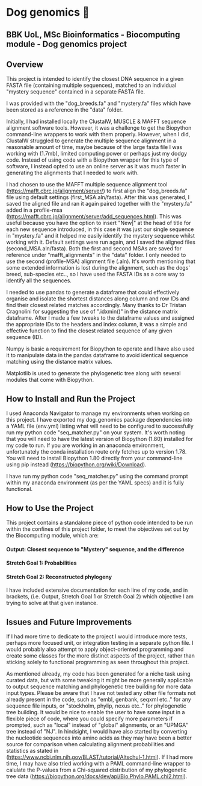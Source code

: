 # Dog genomics :dog:

## BBK UoL, MSc Bioinformatics - Biocomputing module - Dog genomics project

## Overview

This project is intended to identify the closest DNA sequence in a given FASTA file (containing multiple sequences), matched to an individual "mystery sequence" contained in a separate FASTA file.

I was provided with the "dog_breeds.fa" and "mystery.fa" files which have been stored as a reference in the "data" folder. 

Initially, I had installed locally the ClustalW, MUSCLE & MAFFT sequence alignment software tools. However, it was a challenge to get the Biopython command-line wrappers to work with them properly. However, when I did, ClustalW struggled to generate the multiple sequence alignment in a reasonable amount of time, maybe because of the large fasta file I was working with (1.7mb), limited computing power or perhaps just my dodgy code. Instead of using code with a Biopython wrapper for this type of software, I instead opted to use an online server as it was much faster in generating the alignments that I needed to work with.

I had chosen to use the MAFFT multiple sequence alignment tool (https://mafft.cbrc.jp/alignment/server/) to first align the "dog_breeds.fa" file using default settings (first_MSA.aln/fasta). After this was generated, I saved the aligned file and ran it again paired together with the "mystery.fa" added in a profile-msa (https://mafft.cbrc.jp/alignment/server/add_sequences.html). This was useful because you have the option to insert "New|" at the head of title for each new sequence introduced, in this case it was just our single sequence in "mystery.fa" and it helped me easily identify the mystery sequence whilst working with it. Default settings were run again, and I saved the aligned files (second_MSA.aln/fasta). Both the first and second MSAs are saved for reference under "mafft_alignments" in the "data" folder. I only needed to use the second (profile-MSA) alignment file (.aln). It's worth mentioning that some extended information is lost during the alignment, such as the dogs' breed, sub-species etc.., so I have used the FASTA IDs as a core way to identify all the sequences.

I needed to use pandas to generate a dataframe that could effectively organise and isolate the shortest distances along column and row IDs and find their closest related matches accordingly. Many thanks to Dr Tristan Cragnolini for suggesting the use of ".idxmin()" in the distance matrix dataframe. After I made a few tweaks to the dataframe values and assigned the appropriate IDs to the headers and index column, it was a simple and effective function to find the closest related sequence of any given sequence (ID).  

Numpy is basic a requirement for Biopython to operate and I have also used it to manipulate data in the pandas dataframe to avoid identical sequence matching using the distance matrix values.

Matplotlib is used to generate the phylogenetic tree along with several modules that come with Biopython. 

## How to Install and Run the Project

I used Anaconda Navigator to manage my environments when working on this project. I have exported my dog_genomics package dependencies into a YAML file (env.yml) listing what will need to be configured to successfully run my python code "seq_matcher.py" on your system. It's worth noting that you will need to have the latest version of Biopython (1.80) installed for my code to run. If you are working in an anaconda environment, unfortunately the conda installation route only fetches up to version 1.78. You will need to install Biopython 1.80 directly from your command-line using pip instead (https://biopython.org/wiki/Download). 

I have run my python code "seq_matcher.py" using the command prompt within my anaconda environment (as per the YAML specs) and it is fully functional.   

## How to Use the Project

This project contains a standalone piece of python code intended to be run within the confines of this project folder, to meet the objectives set out by the Biocomputing module, which are:

#### Output: Closest sequence to "Mystery" sequence, and the difference

#### Stretch Goal 1: Probabilities

#### Stretch Goal 2: Reconstructed phylogeny

I have included extensive documentation for each line of my code, and in brackets, (i.e. Output, Stretch Goal 1 or Stretch Goal 2) which objective I am trying to solve at that given instance. 

## Issues and Future Improvements

If I had more time to dedicate to the project I would introduce more tests, perhaps more focused unit, or integration testing in a separate python file. I would probably also attempt to apply object-oriented programming and create some classes for the more distinct aspects of the project, rather than sticking solely to functional programming as seen throughout this project. 

As mentioned already, my code has been generated for a niche task using curated data, but with some tweaking it might be more generally applicable to output sequence matching and phylogenetic tree building for more data input types. Please be aware that I have not tested any other file formats not already present in the code, such as "embl, genbank, seqxml etc.." for any sequence file inputs, or "stockholm, phylip, nexus etc.." for phylogenetic tree building. It would be nice to enable the user to have some input in a flexible piece of code, where you could specify more parameters if prompted, such as "local" instead of "global" alignments, or an "UPMGA" tree instead of "NJ". In hindsight, I would have also started by converting the nucleotide sequences into amino acids as they may have been a better source for comparison when calculating alignment probabilities and statistics as stated in (https://www.ncbi.nlm.nih.gov/BLAST/tutorial/Altschul-1.html). If I had more time, I may have also tried working with a PAML command-line wrapper to calulate the P-values from a Chi-squared distribution of my phylogenetic tree data (https://biopython.org/docs/dev/api/Bio.Phylo.PAML.chi2.html).

